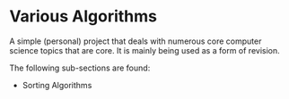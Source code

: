 Various Algorithms
==================

A simple (personal) project that deals with numerous core computer science topics that are core. It is mainly being used as a form of revision.

The following sub-sections are found:
* Sorting Algorithms